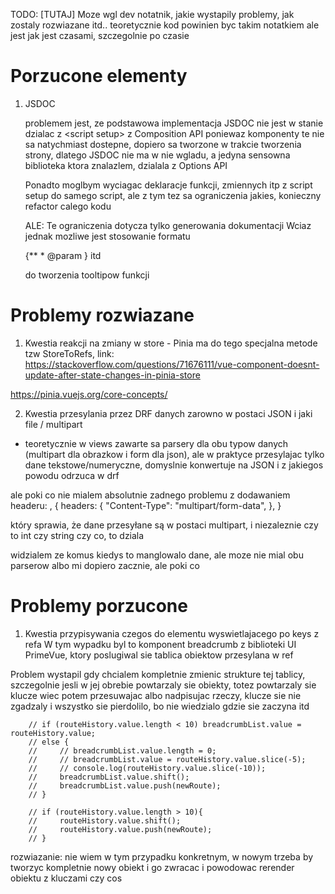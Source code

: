 TODO: [TUTAJ] Moze wgl dev notatnik, jakie wystapily problemy, jak zostaly rozwiazane itd.. teoretycznie kod powinien byc takim notatkiem ale jest jak jest czasami, szczegolnie po czasie

# Porzucone elementy
1. JSDOC

    problemem jest, ze podstawowa implementacja JSDOC nie jest w stanie dzialac z \<script setup\> z Composition API poniewaz komponenty te nie sa natychmiast dostepne, dopiero sa tworzone w trakcie tworzenia strony, dlatego JSDOC nie ma w nie wgladu, a jedyna sensowna biblioteka ktora znalazlem, dzialala z Options API

    Ponadto moglbym wyciagac deklaracje funkcji, zmiennych itp z script setup do samego script, ale z tym tez sa ograniczenia jakies, konieczny refactor calego kodu

    ALE:
    Te ograniczenia dotycza tylko generowania dokumentacji
    Wciaz jednak mozliwe jest stosowanie formatu

    {**
    \* @param 
    }
    itd
    
    do tworzenia tooltipow funkcji

# Problemy rozwiazane

1. Kwestia reakcji na zmiany w store - Pinia ma do tego specjalna metode
tzw StoreToRefs, link:
https://stackoverflow.com/questions/71676111/vue-component-doesnt-update-after-state-changes-in-pinia-store

https://pinia.vuejs.org/core-concepts/


2. Kwestia przesylania przez DRF danych zarowno w postaci JSON i jaki file / multipart

- teoretycznie w views zawarte sa parsery dla obu typow danych (multipart dla obrazkow i form dla json), ale w praktyce przesylajac tylko dane tekstowe/numeryczne, domyslnie konwertuje na JSON i z jakiegos powodu odrzuca w drf

ale poki co nie mialem absolutnie zadnego problemu z dodawaniem headeru:
,
  {
        headers: {
            "Content-Type": "multipart/form-data",
        },
  }

który sprawia, że dane przesyłane są w postaci multipart, i niezaleznie czy to int czy string czy co, to dziala

widzialem ze komus kiedys to manglowalo dane, ale moze nie mial obu parserow albo mi dopiero zacznie, ale poki co

# Problemy porzucone

1. Kwestia przypisywania czegos do elementu wyswietlajacego po keys z refa
W tym wypadku byl to komponent breadcrumb z biblioteki UI PrimeVue,
ktory poslugiwal sie tablica obiektow przesylana w ref

Problem wystapil gdy chcialem kompletnie zmienic strukture tej tablicy, szczegolnie jesli w jej obrebie powtarzaly sie obiekty, totez powtarzaly sie klucze
wiec potem przesuwajac albo nadpisujac rzeczy, klucze sie nie zgadzaly i wszystko sie pierdolilo, bo nie wiedzialo gdzie sie zaczyna itd

```
    // if (routeHistory.value.length < 10) breadcrumbList.value = routeHistory.value;
    // else {
    //     // breadcrumbList.value.length = 0;
    //     // breadcrumbList.value = routeHistory.value.slice(-5);
    //     // console.log(routeHistory.value.slice(-10));
    //     breadcrumbList.value.shift();
    //     breadcrumbList.value.push(newRoute);
    // }
    
    // if (routeHistory.value.length > 10){
    //     routeHistory.value.shift();
    //     routeHistory.value.push(newRoute);
    // }
```

rozwiazanie: nie wiem w tym przypadku konkretnym, w nowym trzeba by tworzyc kompletnie nowy obiekt i go zwracac i powodowac rerender obiektu z kluczami czy cos